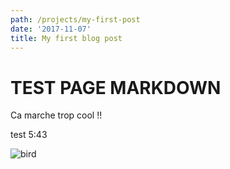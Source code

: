```yaml
---
path: /projects/my-first-post
date: '2017-11-07'
title: My first blog post
---
```


# TEST PAGE MARKDOWN

Ca marche trop cool !!

test 5:43

![bird](/images/uploads/labs.png)
